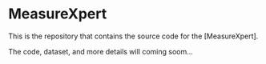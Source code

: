 # MeasureXpert

This is the repository that contains the source code for the [MeasureXpert].

The code, dataset, and more details will coming soom...

